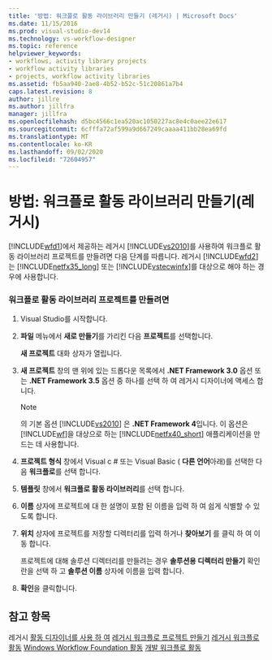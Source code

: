 ```yaml
---
title: '방법: 워크플로 활동 라이브러리 만들기 (레거시) | Microsoft Docs'
ms.date: 11/15/2016
ms.prod: visual-studio-dev14
ms.technology: vs-workflow-designer
ms.topic: reference
helpviewer_keywords:
- workflows, activity library projects
- workflow activity libraries
- projects, workflow activity libraries
ms.assetid: fb5aa940-2ae8-4b52-b52c-51c20861a7b4
caps.latest.revision: 8
author: jillre
ms.author: jillfra
manager: jillfra
ms.openlocfilehash: d5bc4566c1ea520ac1050227ac8e4c0aee22e617
ms.sourcegitcommit: 6cfffa72af599a9d667249caaaa411bb28ea69fd
ms.translationtype: MT
ms.contentlocale: ko-KR
ms.lasthandoff: 09/02/2020
ms.locfileid: "72604957"
---
```

# <a name="how-to-create-a-workflow-activity-library-legacy"></a>방법: 워크플로 활동 라이브러리 만들기(레거시)
[!INCLUDE[wfd1](../includes/wfd1-md.md)]에서 제공하는 레거시 [!INCLUDE[vs2010](../includes/vs2010-md.md)]를 사용하여 워크플로 활동 라이브러리 프로젝트를 만들려면 다음 단계를 따릅니다. 레거시 [!INCLUDE[wfd2](../includes/wfd2-md.md)]는 [!INCLUDE[netfx35_long](../includes/netfx35-long-md.md)] 또는 [!INCLUDE[vstecwinfx](../includes/vstecwinfx-md.md)]를 대상으로 해야 하는 경우에 사용합니다.

### <a name="to-create-a-workflow-activity-library-project"></a>워크플로 활동 라이브러리 프로젝트를 만들려면

1. Visual Studio를 시작합니다.

2. **파일** 메뉴에서 **새로 만들기**를 가리킨 다음 **프로젝트**를 선택합니다.

     **새 프로젝트** 대화 상자가 열립니다.

3. **새 프로젝트** 창의 맨 위에 있는 드롭다운 목록에서 **.NET Framework 3.0** 옵션 또는 **.NET Framework 3.5** 옵션 중 하나를 선택 하 여 레거시 디자이너에 액세스 합니다.

    > [!NOTE]
    > 의 기본 옵션 [!INCLUDE[vs2010](../includes/vs2010-md.md)] 은 **.NET Framework 4**입니다. 이 옵션은 [!INCLUDE[wf](../includes/wf-md.md)]을 대상으로 하는 [!INCLUDE[netfx40_short](../includes/netfx40-short-md.md)] 애플리케이션을 만드는 데 사용합니다.

4. **프로젝트 형식** 창에서 Visual c # 또는 Visual Basic ( **다른 언어**아래)를 선택한 다음 **워크플로**를 선택 합니다.

5. **템플릿** 창에서 **워크플로 활동 라이브러리**를 선택 합니다.

6. **이름** 상자에 프로젝트에 대 한 설명이 포함 된 이름을 입력 하 여 쉽게 식별할 수 있도록 합니다.

7. **위치** 상자에 프로젝트를 저장할 디렉터리를 입력 하거나 **찾아보기** 를 클릭 하 여 이동 합니다.

     프로젝트에 대해 솔루션 디렉터리를 만들려는 경우 **솔루션용 디렉터리 만들기** 확인란을 선택 하 고 **솔루션 이름** 상자에 이름을 입력 합니다.

8. **확인**을 클릭합니다.

## <a name="see-also"></a>참고 항목
 레거시 [활동 디자이너를 사용 하 여](../workflow-designer/using-the-legacy-activity-designer.md) [레거시 워크플로 프로젝트 만들기](../workflow-designer/creating-legacy-workflow-projects.md) [레거시 워크플로 활동](../workflow-designer/legacy-workflow-activities.md) [Windows Workflow Foundation 활동](https://msdn.microsoft.com/192c4c1e-afb6-4f58-ab11-2b5bbbc2d2c0) [개발 워크플로 활동](https://msdn.microsoft.com/19876dfc-dfa5-4d52-b1f5-1d087474cc52)